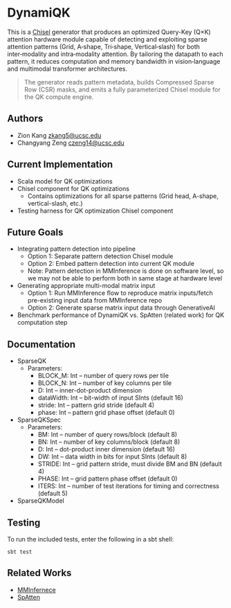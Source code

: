 # DynamiQK

This is a [Chisel](https://chisel-lang.org/) generator that produces an optimized Query-Key (Q×K) attention hardware module capable of detecting and exploiting sparse attention patterns (Grid, A‑shape, Tri‑shape, Vertical‑slash) for both inter‑modality and intra‑modality attention. By tailoring the datapath to each pattern, it reduces computation and memory bandwidth in vision‑language and multimodal transformer architectures.

> The generator reads pattern metadata, builds Compressed Sparse Row (CSR) masks, and emits a fully parameterized Chisel module for the QK compute engine.

## Authors

* Zion Kang <zkang5@ucsc.edu>
* Changyang Zeng <czeng14@ucsc.edu>

## Current Implementation
* Scala model for QK optimizations
* Chisel component for QK optimizations
  * Contains optimizations for all sparse patterns (Grid head, A-shape, vertical-slash, etc.)
* Testing harness for QK optimization Chisel component

## Future Goals
* Integrating pattern detection into pipeline
  * Option 1: Separate pattern detection Chisel module
  * Option 2: Embed pattern detection into current QK module
  * Note: Pattern detection in MMInference is done on software level, so we may not be able to perform both in same stage at hardware level
* Generating appropriate multi-modal matrix input
  * Option 1: Run MMInference flow to reproduce matrix inputs/fetch pre-existing input data from MMInference repo
  * Option 2: Generate sparse matrix input data through GenerativeAI
* Benchmark performance of DynamiQK vs. SpAtten (related work) for QK computation step

## Documentation
* SparseQK
  * Parameters:
    * BLOCK_M: Int – number of query rows per tile
    * BLOCK_N: Int – number of key columns per tile
    * D: Int – inner-dot-product dimension
    * dataWidth: Int – bit-width of input SInts (default 16)
    * stride: Int – pattern grid stride (default 4)
    * phase: Int – pattern grid phase offset (default 0)
* SparseQKSpec
  * Parameters:
    * BM: Int – number of query rows/block (default 8)
    * BN: Int – number of key columns/block (default 8)
    * D: Int – dot-product inner dimension (default 16)
    * DW: Int – data width in bits for input SInts (default 8)
    * STRIDE: Int – grid pattern stride, must divide BM and BN (default 4)
    * PHASE: Int – grid pattern phase offset (default 0)
    * ITERS: Int – number of test iterations for timing and correctness (default 5)
* SparseQKModel

## Testing
To run the included tests, enter the following in a sbt shell:
```console
sbt test
```

## Related Works
* [MMInfernece](https://github.com/microsoft/MInference)
* [SpAtten](https://github.com/mit-han-lab/spatten)